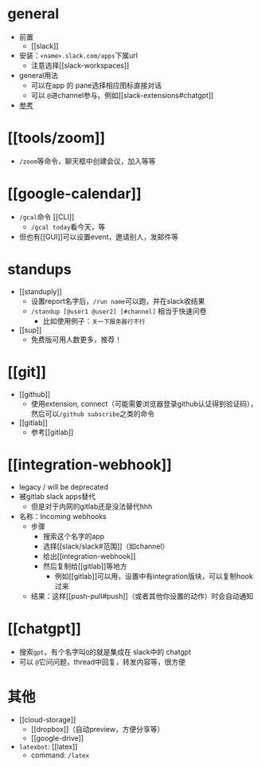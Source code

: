 # general
- 前置
  - [[slack]]
- 安装：`<name>.slack.com/apps`下属url
  - 注意选择[[slack-workspaces]]
- general用法
  - 可以在app 的 pane选择相应图标直接对话
  - 可以 `@`进channel参与。例如[[slack-extensions#chatgpt]]
- [参考](https://silenceallat.top/save_html/%E5%B0%91%E6%95%B0%E6%B4%BE/file/Slack%20%E4%B8%AD%E6%9C%89%E5%93%AA%E4%BA%9B%E5%80%BC%E5%BE%97%E6%8E%A8%E8%8D%90%E7%9A%84%20Bot%20-%20%E5%B0%91%E6%95%B0%E6%B4%BE.html)
# [[tools/zoom]]
- `/zoom`等命令，聊天框中创建会议，加入等等
# [[google-calendar]]
- `/gcal`命令 [[CLI]]
  - `/gcal today`看今天，等
- 但也有[[GUI]]可以设置event，邀请别人，发邮件等
# standups
- [[standuply]]
  - 设置report名字后，`/run name`可以跑，并在slack收结果
  - `/standup [@user1 @user2] [#channel]` 相当于快速问卷
    - 比如使用例子：`关一下服务器行不行`
- [[sup]]
  - 免费版可用人数更多，推荐！
# [[git]]
- [[github]]
  - 使用extension, connect（可能需要浏览器登录github认证得到验证码），然后可以`/github subscribe`之类的命令
- [[gitlab]]
  - 参考[[gitlab]]
# [[integration-webhook]]
- legacy / will be deprecated
- 被gitlab slack apps替代
  - 但是对于内网的gitlab还是没法替代hhh
- 名称：Incoming webhooks
  - 步骤
    - 搜索这个名字的app
    - 选择[[slack/slack#范围]]（如channel）
    - 给出[[integration-webhook]]
    - 然后复制给[[gitlab]]等地方
      - 例如[[gitlab]]可以用，设置中有integration版块，可以复制hook过来
  - 结果：这样[[push-pull#push]]（或者其他你设置的动作）时会自动通知
# [[chatgpt]]
- 搜索`gpt`，有个名字叫`Q`的就是集成在 slack中的 chatgpt
- 可以 `@`它问问题，thread中回复，转发内容等，很方便
# 其他
- [[cloud-storage]]
  - [[dropbox]]（自动preview，方便分享等）
  - [[google-drive]]
- `latexbot`: [[latex]]
  - command: `/latex`